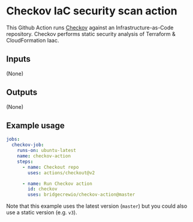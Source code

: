 # Checkov IaC security scan action

This Github Action runs [Checkov](https://github.com/bridgecrewio/checkov) against an Infrastructure-as-Code repository. Checkov performs static security analysis of Terraform & CloudFormation Iaac.

## Inputs
(None) 

## Outputs
(None)

## Example usage

```yaml
jobs:
  checkov-job:
    runs-on: ubuntu-latest
    name: checkov-action
    steps:
      - name: Checkout repo
        uses: actions/checkout@v2

      - name: Run Checkov action
        id: checkov
        uses: bridgecrewio/checkov-action@master
```
Note that this example uses the latest version (`master`) but you could also use a static version (e.g. `v3`).
